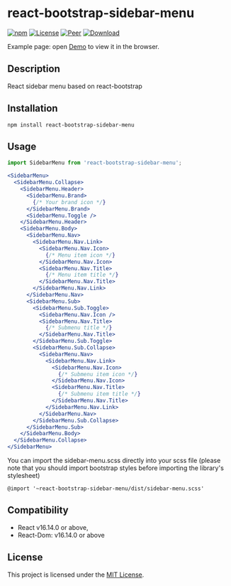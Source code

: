 # react-bootstrap-sidebar-menu

[![npm][version]][npm-url]
[![License][license]][npm-url]
[![Peer][peer]][npm-url]
[![Download][download]][npm-url]

[version]: https://img.shields.io/npm/v/react-bootstrap-sidebar-menu.svg?style=flat-square
[license]: https://img.shields.io/github/license/ivp-dev/react-bootstrap-sidebar-menu?style=flat-square
[peer]: https://img.shields.io/npm/dependency-version/react-bootstrap-sidebar-menu/peer/react?style=flat-square
[download]: https://img.shields.io/npm/dt/react-bootstrap-sidebar-menu?style=flat-square
[stars]: https://img.shields.io/github/stars/ivp-dev/react-bootstrap-sidebar-menu?style=social
[npm-url]: https://www.npmjs.com/package/react-bootstrap-sidebar-menu
[github-url]: https://github.com/ivp-dev/react-bootstrap-sidebar-menu

Example page: open [Demo](https://ivp-dev.github.io/react-bootstrap-sidebar-menu) to view it in the browser.


Description
------------------------------------------------------------------------------

React sidebar menu based on react-bootstrap


Installation
------------------------------------------------------------------------------

```
npm install react-bootstrap-sidebar-menu
```

Usage
------------------------------------------------------------------------------

```jsx
import SidebarMenu from 'react-bootstrap-sidebar-menu';

<SidebarMenu>
  <SidebarMenu.Collapse>
    <SidebarMenu.Header>
      <SidebarMenu.Brand>
        {/* Your brand icon */}
      </SidebarMenu.Brand>
      <SidebarMenu.Toggle />
    </SidebarMenu.Header>
    <SidebarMenu.Body>
      <SidebarMenu.Nav>
        <SidebarMenu.Nav.Link>
          <SidebarMenu.Nav.Icon>
            {/* Menu item icon */}
          </SidebarMenu.Nav.Icon>
          <SidebarMenu.Nav.Title>
            {/* Menu item title */}
          </SidebarMenu.Nav.Title>
        </SidebarMenu.Nav.Link>
      </SidebarMenu.Nav>
      <SidebarMenu.Sub>
        <SidebarMenu.Sub.Toggle>
          <SidebarMenu.Nav.Icon />
          <SidebarMenu.Nav.Title>
            {/* Submenu title */}
          </SidebarMenu.Nav.Title>
        </SidebarMenu.Sub.Toggle>
        <SidebarMenu.Sub.Collapse>
          <SidebarMenu.Nav>
            <SidebarMenu.Nav.Link>
              <SidebarMenu.Nav.Icon>
                {/* Submenu item icon */}
              </SidebarMenu.Nav.Icon>
              <SidebarMenu.Nav.Title>
                {/* Submenu item title */}
              </SidebarMenu.Nav.Title>
            </SidebarMenu.Nav.Link>
          </SidebarMenu.Nav>
        </SidebarMenu.Sub.Collapse>
      </SidebarMenu.Sub>
    </SidebarMenu.Body>
  </SidebarMenu.Collapse>
</SidebarMenu>
```

You can import the sidebar-menu.scss directly into your scss file (please note that you should import bootstrap styles before importing the library's stylesheet)

```
@import '~react-bootstrap-sidebar-menu/dist/sidebar-menu.scss'
```



Compatibility
------------------------------------------------------------------------------

* React v16.14.0 or above,
* React-Dom: v16.14.0 or above


License
------------------------------------------------------------------------------

This project is licensed under the [MIT License](LICENSE.md).
